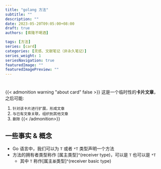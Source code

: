 ```yaml
---
title: "golang 方法"
subtitle: ""
description: ""
date: 2023-05-20T09:05:00+08:00
draft: true
authors: [索隆不喝酒]

tags: [方法]
series: [card]
categories: [灵感、文献笔记（非永久笔记）]
series_weight: 1
seriesNavigation: true
featuredImage: ""
featuredImagePreview: ""
---
```

<!--more-->
#

{{< admonition warning "about card" false >}}
这是一个临时性的**卡片文章**，之后可能:
1. `针对该卡片进行扩展，形成文章`
2. `与已有文章关联，组织到其他文章`
3. `删除`
{{< /admonition>}}


## 一些事实 & 概念

- Go 语言中，我们可以为 `T` 或者 `*T` 类型声明一个方法
- 方法的拥有者类型称作 [属主类型]^(receiver type)，可以是 `T` 也可以是 `*T`
	- 其中 `T` 称作[属主`基`类型]^(receiver basic type)
